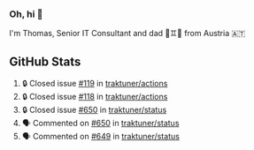 ### Oh, hi 👋

I'm Thomas, Senior IT Consultant and dad 👶♊️👶 from Austria 🇦🇹

<!--
**traktuner/traktuner** is a ✨ _special_ ✨ repository because its `README.md` (this file) appears on your GitHub profile.

Here are some ideas to get you started:

- 🔭 I’m currently working on ...
- 🌱 I’m currently learning ...
- 👯 I’m looking to collaborate on ...
- 🤔 I’m looking for help with ...
- 💬 Ask me about ...
- 📫 How to reach me: ...
- 😄 Pronouns: ...
- ⚡ Fun fact: ...
-->

</div>

## GitHub Stats
<!--START_SECTION:activity-->
1. 🔒 Closed issue [#119](https://github.com/traktuner/actions/issues/119) in [traktuner/actions](https://github.com/traktuner/actions)
2. 🔒 Closed issue [#118](https://github.com/traktuner/actions/issues/118) in [traktuner/actions](https://github.com/traktuner/actions)
3. 🔒 Closed issue [#650](https://github.com/traktuner/status/issues/650) in [traktuner/status](https://github.com/traktuner/status)
4. 🗣 Commented on [#650](https://github.com/traktuner/status/issues/650#issuecomment-3401602408) in [traktuner/status](https://github.com/traktuner/status)
5. 🗣 Commented on [#649](https://github.com/traktuner/status/issues/649#issuecomment-3401602054) in [traktuner/status](https://github.com/traktuner/status)
<!--END_SECTION:activity-->
